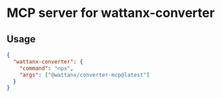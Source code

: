 # MCP server for wattanx-converter

## Usage

```json
{
  "wattanx-converter": {
    "command": "npx",
    "args": ["@wattanx/converter-mcp@latest"]
  }
}
```
